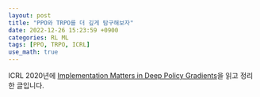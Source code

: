 ```yaml
---
layout: post
title: "PPO와 TRPO를 더 깊게 탐구해보자"
date: 2022-12-26 15:23:59 +0900
categories: RL ML
tags: [PPO, TRPO, ICRL]
use_math: true
---
```


ICRL 2020년에 [Implementation Matters in Deep Policy Gradients](https://arxiv.org/pdf/2005.12729.pdf)을 읽고 정리한 글입니다.

